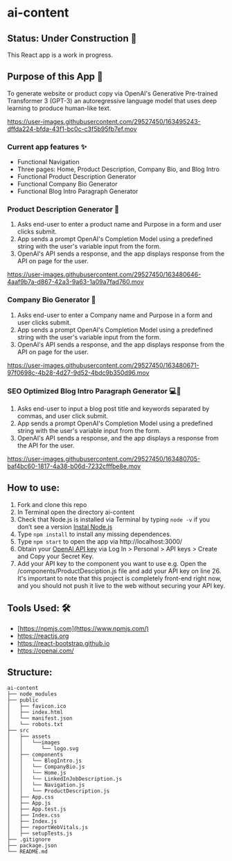 # ai-content

## Status: Under Construction 🚧

This React app is a work in progress. 

## Purpose of this App 🤖

To generate website or product copy via OpenAI's Generative Pre-trained Transformer 3 (GPT-3) an autoregressive language model that uses deep learning to produce human-like text.

https://user-images.githubusercontent.com/29527450/163495243-dffda224-bfda-43f1-bc0c-c3f5b95fb7ef.mov


### Current app features ✨

- Functional Navigation
- Three pages: Home, Product Description, Company Bio, and Blog Intro
- Functional Product Description Generator
- Functional Company Bio Generator
- Functional Blog Intro Paragraph Generator

### Product Description Generator 🛒

1. Asks end-user to enter a product name and Purpose in a form and user clicks submit.
2. App sends a prompt OpenAI's Completion Model using a predefined string with the user's variable input from the form.
3. OpenAI's API sends a response, and the app displays response from the API on page for the user.

https://user-images.githubusercontent.com/29527450/163480646-4aaf9b7a-d867-42a3-9a63-1a09a7fad760.mov

### Company Bio Generator 🛒

1. Asks end-user to enter a Company name and Purpose in a form and user clicks submit.
2. App sends a prompt OpenAI's Completion Model using a predefined string with the user's variable input from the form.
3. OpenAI's API sends a response, and the app displays response from the API on page for the user.

https://user-images.githubusercontent.com/29527450/163480671-97f0698c-4b28-4d27-9d52-4bdc9b350d96.mov

### SEO Optimized Blog Intro Paragraph Generator 💻📝

1. Asks end-user to input a blog post title and keywords separated by commas, and user click submit.
2. App sends a prompt OpenAI's Completion Model using a predefined string with the user's variable input from the form.
3. OpenAI's API sends a response, and the app displays a response from the API for the user.

https://user-images.githubusercontent.com/29527450/163480705-baf4bc60-1817-4a38-b06d-7232cfffbe8e.mov

## How to use: 

1. Fork and clone this repo
3. In Terminal open the directory ai-content
4. Check that Node.js is installed via Terminal by typing `node -v` if you don’t see a version [Instal Node.js](https://nodejs.org/en/ )
6. Type `npm install` to install any missing dependences. 
7. Type `npm start` to open the app via http://localhost:3000/
8. Obtain your [OpenAI API key](https://openai.com/api/) via Log In > Personal > API keys > Create and Copy your Secret Key. 
9. Add your API key to the component you want to use e.g. Open the /components/ProductDesciption.js file and add your API key on line 26. It's important to note that this project is completely front-end right now, and you should not push it live to the web without securing your API key. 

## Tools Used: 🛠️

- [https://npmjs.com](https://www.npmjs.com/)
- https://reactjs.org
- https://react-bootstrap.github.io
- https://openai.com/ 

## Structure: 

```
ai-content
├── node_modules
├── public
│   ├── favicon.ico
│   ├── index.html
│   └── manifest.json
│   └── robots.txt
├── src
│   ├── assets
│   │   └──images
│   │      └── logo.svg
│   ├── components
│   │   └── BlogIntro.js
│   │   └── CompanyBio.js
│   │   └── Home.js
│   │   └── LinkedInJobDescription.js
│   │   └── Navigation.js
│   │   └── ProductDescription.js
│   ├── App.css
│   ├── App.js
│   ├── App.test.js
│   ├── Index.css
│   ├── Index.js
│   ├── reportWebVitals.js
│   ├── setupTests.js
├── .gitignore
├── package.json
└── README.md
```
